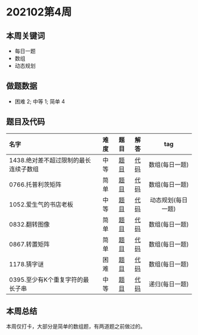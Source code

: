 <!--
 * @Description: 
 * @Autor: Au3C2
 * @Date: 2021-01-11 14:55:49
 * @LastEditors: Au3C2
 * @LastEditTime: 2021-03-31 16:15:48
-->
# 202102第4周
## 本周关键词

* 每日一题
* 数组
* 动态规划

## 做题数据

* 困难 2; 中等 1; 简单 4

## 题目及代码

|名字|难度|题目|解答|tag|
|:-|:-:|:-:|:-:|:-:|
|1438.绝对差不超过限制的最长连续子数组|中等|[题目](https://leetcode-cn.com/problems/longest-continuous-subarray-with-absolute-diff-less-than-or-equal-to-limit/)|[代码](../Code/202102第4周/1438.绝对差不超过限制的最长连续子数组.md)|数组(每日一题)
|0766.托普利茨矩阵|简单|[题目](https://leetcode-cn.com/problems/toeplitz-matrix/)|[代码](../Code/202102第4周/0766.托普利茨矩阵.md)|数组(每日一题)
|1052.爱生气的书店老板|中等|[题目](https://leetcode-cn.com/problems/grumpy-bookstore-owner/)|[代码](../Code/202102第4周/1052.爱生气的书店老板.md)|动态规划(每日一题)
|0832.翻转图像|简单|[题目](https://leetcode-cn.com/problems/flipping-an-image/)|[代码](../Code/202102第4周/0832.翻转图像.md)|数组(每日一题)
|0867.转置矩阵|简单|[题目](https://leetcode-cn.com/problems/transpose-matrix/)|[代码](../Code/202102第4周/0867.转置矩阵.md)|数组(每日一题)
|1178.猜字谜|困难|[题目](https://leetcode-cn.com/problems/number-of-valid-words-for-each-puzzle/)|[代码](../Code/202102第4周/1178.猜字谜.md)|数组(每日一题)
|0395.至少有K个重复字符的最长子串|中等|[题目](https://leetcode-cn.com/problems/longest-substring-with-at-least-k-repeating-characters/)|[代码](../Code/202102第4周/0395.至少有K个重复字符的最长子串.md)|递归(每日一题)


## 本周总结
本周仅打卡，大部分是简单的数组题，有两道题之前做过的。